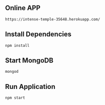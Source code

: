 ## Online APP
```https://intense-temple-35648.herokuapp.com/```

## Install Dependencies

```shell
npm install
```

## Start MongoDB

```shell
mongod
```

## Run Application

```shell
npm start
```
